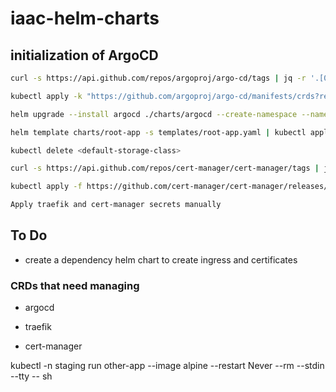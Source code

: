 # iaac-helm-charts

## initialization of ArgoCD

```sh
curl -s https://api.github.com/repos/argoproj/argo-cd/tags | jq -r '.[0].name'

kubectl apply -k "https://github.com/argoproj/argo-cd/manifests/crds?ref=<appVersion>"

helm upgrade --install argocd ./charts/argocd --create-namespace --namespace argocd

helm template charts/root-app -s templates/root-app.yaml | kubectl apply -f -

kubectl delete <default-storage-class>

curl -s https://api.github.com/repos/cert-manager/cert-manager/tags | jq -r '.[0].name'

kubectl apply -f https://github.com/cert-manager/cert-manager/releases/download/<appVersion>/cert-manager.crds.yaml

Apply traefik and cert-manager secrets manually
```

## To Do

- create a dependency helm chart to create ingress and certificates

### CRDs that need managing

- argocd

- traefik

- cert-manager

kubectl -n staging run other-app --image alpine --restart Never --rm --stdin --tty -- sh

